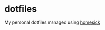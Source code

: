 # dotfiles

My personal dotfiles managed using [homesick](https://github.com/technicalpickles/homesick)
